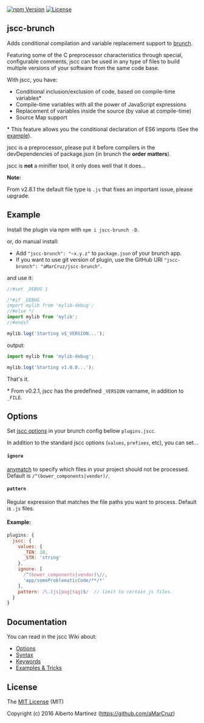[![npm Version][npm-image]][npm-url]
[![License][license-image]][license-url]

## jscc-brunch

Adds conditional compilation and variable replacement support to [brunch](http://brunch.io).

Featuring some of the C preprocessor characteristics through special, configurable comments, jscc can be used in any type of files to build multiple versions of your software from the same code base.

With jscc, you have:

* Conditional inclusion/exclusion of code, based on compile-time variables*
* Compile-time variables with all the power of JavaScript expressions
* Replacement of variables inside the source (by value at compile-time)
* Source Map support

\* This feature allows you the conditional declaration of ES6 imports (See the [example](#example)).

jscc is a preprocessor, please put it before compilers in the devDependencies of package.json (in brunch the **order matters**).

jscc is **not** a minifier tool, it only does well that it does...

**Note:**

From v2.8.1 the default file type is `.js` that fixes an important issue, please upgrade.

## Example

Install the plugin via npm with `npm i jscc-brunch -D`.

or, do manual install:

* Add `"jscc-brunch": "~x.y.z"` to `package.json` of your brunch app.
* If you want to use git version of plugin, use the GitHub URI `"jscc-brunch": "aMarCruz/jscc-brunch"`.

and use it:

```js
//#set _DEBUG 1

/*#if _DEBUG
import mylib from 'mylib-debug';
//#else */
import mylib from 'mylib';
//#endif

mylib.log('Starting v$_VERSION...');
```

output:

```js
import mylib from 'mylib-debug';

mylib.log('Starting v1.0.0...');
```

That's it.

\* From v0.2.1, jscc has the predefined `_VERSION` varname, in addition to `_FILE`.


## Options

Set [jscc options](https://github.com/aMarCruz/jscc/wiki/Options) in your brunch config bellow `plugins.jscc`.

In addition to the standard jscc options (`values`, `prefixes`, etc), you can set...

#### `ignore`

[anymatch](https://github.com/es128/anymatch) to specify which files in your project should not be processed.
Default is `/^(bower_components|vendor)/`.

#### `pattern`

Regular expression that matches the file paths you want to process.
Default is `.js` files.


#### Example:

```js
plugins: {
  jscc: {
    values: {
      _TEN: 10,
      _STR: 'string'
    },
    ignore: [
      /^(bower_components|vendor)\//,
      'app/someProblematicCode/**/*'
    ],
    pattern: /\.(js|pug|tag)$/  // limit to certain js files.
  }
}
```


## Documentation

You can read in the jscc Wiki about:

- [Options](https://github.com/aMarCruz/jscc/wiki/Options)
- [Syntax](https://github.com/aMarCruz/jscc/wiki/Syntax)
- [Keywords](https://github.com/aMarCruz/jscc/wiki/Keywords)
- [Examples & Tricks](https://github.com/aMarCruz/jscc/wiki/Examples)



## License

The [MIT License](LICENCE) (MIT)

Copyright (c) 2016 Alberto Martínez (https://github.com/aMarCruz)

[npm-image]:      https://img.shields.io/npm/v/jscc-brunch.svg
[npm-url]:        https://www.npmjs.com/package/jscc-brunch
[license-image]:  https://img.shields.io/npm/l/express.svg
[license-url]:    https://github.com/aMarCruz/jscc-brunch/blob/master/LICENSE
